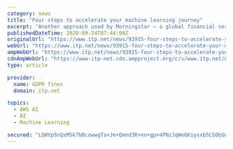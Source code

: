 ```yaml
---
category: news
title: "Four steps to accelerate your machine learning journey"
excerpt: "Another approach used by Morningstar — a global financial services firm — used hands-on training for their employees with AWS DeepRacer to accelerate the application of machine learning across ..."
publishedDateTime: 2020-09-24T07:44:00Z
originalUrl: "https://www.itp.net/news/93915-four-steps-to-accelerate-your-machine-learning-journey"
webUrl: "https://www.itp.net/news/93915-four-steps-to-accelerate-your-machine-learning-journey"
ampWebUrl: "https://www.itp.net/news/93915-four-steps-to-accelerate-your-machine-learning-journey?amp"
cdnAmpWebUrl: "https://www-itp-net.cdn.ampproject.org/c/s/www.itp.net/news/93915-four-steps-to-accelerate-your-machine-learning-journey?amp"
type: article

provider:
  name: GDPR fines
  domain: itp.net

topics:
  - AWS AI
  - AI
  - Machine Learning

secured: "LQHYp5nQxM5k7bBcowwgTa+Je+Qmnd3R+en+gp+4PNzJqWe6Kiysxb5CGObGq8V1b5vrW0OxaQHQkgS5IwSByr4yth2n5N7JpD1svglfe8SJDE7hvPH1jiBLB1PIQytEfZ1UiHj1Z2hbZ8xT6Io6l3YEF24PTbPm7jouM3LTLWkSvIfdCsS3wfmoVTeMTEDtb8CQAmHQCgcTA/Ndjd+U85DtE7FQQ8tikUg8lj94RiRc1ZbSRXQBn4k1NecK7OoH/k3RqAMGCMkwWuEGUKt05Ua00qgrC1vuJVG3vD49XVNiUAF41LZ6D98wEZQs47RtP3fJhWM8i4cDxnllDHwfOxlphCaSK4tv0OPNZw07DY0=;CGDKBsQk2aqrOspEOYj/1A=="
---
```


